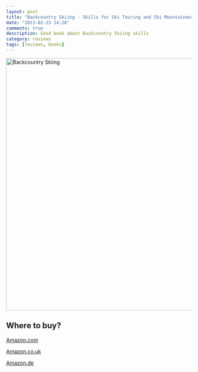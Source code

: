 ```yaml
---
layout: post
title: "Backcountry Skiing - Skills for Ski Touring and Ski Mountaineering"
date: "2013-02-23 14:28"
comments: true
description: Good book about Backcountry Skiing skills
category: reviews
tags: [reviews, books]
---
```


<a href="https://www.flickr.com/photos/90204224@N07/8471770856" title="Backcountry Skiing"><img src="https://farm9.staticflickr.com/8251/8471770856_879b64eab5_b.jpg" width="1024" height="683" alt="Backcountry Skiing"></a>

## Where to buy?
<a href="http://www.amazon.com/gp/product/1594850380/ref=as_li_qf_sp_asin_il_tl?ie=UTF8&camp=1789&creative=9325&creativeASIN=1594850380&linkCode=as2&tag=hikeve-20" target="_blank">Amazon.com</a>

<a href="http://www.amazon.co.uk/gp/product/1594850380/ref=as_li_qf_sp_asin_il_tl?ie=UTF8&camp=1634&creative=6738&creativeASIN=1594850380&linkCode=as2&tag=hikeve07-21" target="_blank">Amazon.co.uk</a>

<a href="http://www.amazon.de/gp/product/1594850380/ref=as_li_qf_sp_asin_il_tl?ie=UTF8&camp=1638&creative=6742&creativeASIN=1594850380&linkCode=as2&tag=hikeve-21" target="_blank">Amazon.de</a>
